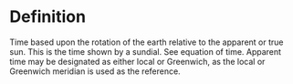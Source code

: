 # Definition

Time based upon the rotation of the earth relative to the apparent or
true sun. This is the time shown by a sundial. See equation of time.
Apparent time may be designated as either local or Greenwich, as the
local or Greenwich meridian is used as the reference.
